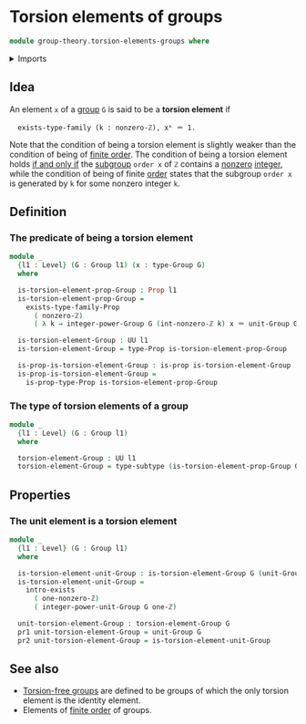 # Torsion elements of groups

```agda
module group-theory.torsion-elements-groups where
```

<details><summary>Imports</summary>

```agda
open import elementary-number-theory.integers
open import elementary-number-theory.nonzero-integers

open import foundation.dependent-pair-types
open import foundation.existential-quantification
open import foundation.identity-types
open import foundation.propositions
open import foundation.subtypes
open import foundation.universe-levels

open import group-theory.groups
open import group-theory.integer-powers-of-elements-groups
```

</details>

## Idea

An element `x` of a [group](group-theory.groups.md) `G` is said to be a
**torsion element** if

```text
  exists-type-family (k : nonzero-ℤ), xᵏ ＝ 1.
```

Note that the condition of being a torsion element is slightly weaker than the
condition of being of
[finite order](group-theory.elements-of-finite-order-groups.md). The condition
of being a torsion element holds
[if and only if](foundation.logical-equivalences.md) the
[subgroup](group-theory.subgroups.md) `order x` of `ℤ` contains a
[nonzero](elementary-number-theory.nonzero-integers.md)
[integer](elementary-number-theory.integers.md), while the condition of being of
finite [order](group-theory.orders-of-elements-groups.md) states that the
subgroup `order x` is generated by `k` for some nonzero integer `k`.

## Definition

### The predicate of being a torsion element

```agda
module _
  {l1 : Level} (G : Group l1) (x : type-Group G)
  where

  is-torsion-element-prop-Group : Prop l1
  is-torsion-element-prop-Group =
    exists-type-family-Prop
      ( nonzero-ℤ)
      ( λ k → integer-power-Group G (int-nonzero-ℤ k) x ＝ unit-Group G)

  is-torsion-element-Group : UU l1
  is-torsion-element-Group = type-Prop is-torsion-element-prop-Group

  is-prop-is-torsion-element-Group : is-prop is-torsion-element-Group
  is-prop-is-torsion-element-Group =
    is-prop-type-Prop is-torsion-element-prop-Group
```

### The type of torsion elements of a group

```agda
module _
  {l1 : Level} (G : Group l1)
  where

  torsion-element-Group : UU l1
  torsion-element-Group = type-subtype (is-torsion-element-prop-Group G)
```

## Properties

### The unit element is a torsion element

```agda
module _
  {l1 : Level} (G : Group l1)
  where

  is-torsion-element-unit-Group : is-torsion-element-Group G (unit-Group G)
  is-torsion-element-unit-Group =
    intro-exists
      ( one-nonzero-ℤ)
      ( integer-power-unit-Group G one-ℤ)

  unit-torsion-element-Group : torsion-element-Group G
  pr1 unit-torsion-element-Group = unit-Group G
  pr2 unit-torsion-element-Group = is-torsion-element-unit-Group
```

## See also

- [Torsion-free groups](group-theory.torsion-free-groups.md) are defined to be
  groups of which the only torsion element is the identity element.
- Elements of [finite order](group-theory.elements-of-finite-order-groups.md) of
  groups.
